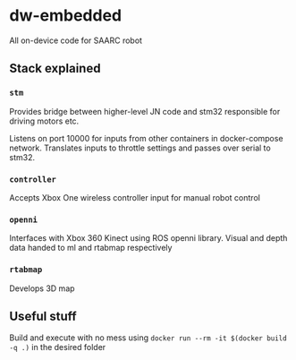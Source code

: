# dw-embedded
All on-device code for SAARC robot

## Stack explained

### `stm`
Provides bridge between higher-level JN code and stm32 responsible for driving motors etc.

Listens on port 10000 for inputs from other containers in docker-compose network. Translates inputs to throttle settings and passes over serial to stm32.

### `controller`
Accepts Xbox One wireless controller input for manual robot control

### `openni`
Interfaces with Xbox 360 Kinect using ROS openni library. Visual and depth data handed to ml and rtabmap respectively 

### `rtabmap`
Develops 3D map

## Useful stuff
Build and execute with no mess using `docker run --rm -it $(docker build -q .)` in the desired folder
